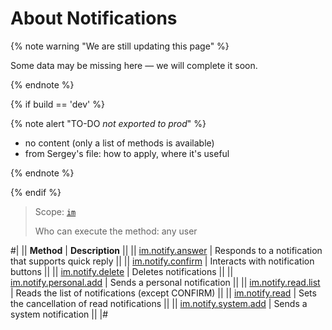 # About Notifications

{% note warning "We are still updating this page" %}

Some data may be missing here — we will complete it soon.

{% endnote %}

{% if build == 'dev' %}

{% note alert "TO-DO _not exported to prod_" %}

- no content (only a list of methods is available)
- from Sergey's file: how to apply, where it's useful

{% endnote %}

{% endif %}

> Scope: [`im`](../../scopes/permissions.md)
>
> Who can execute the method: any user

#|
|| **Method** | **Description** ||
|| [im.notify.answer](./im-notify-answer.md) | Responds to a notification that supports quick reply ||
|| [im.notify.confirm](./im-notify-confirm.md) | Interacts with notification buttons ||
|| [im.notify.delete](./im-notify-delete.md) | Deletes notifications ||
|| [im.notify.personal.add](./im-notify-personal-add.md) | Sends a personal notification ||
|| [im.notify.read.list](./im-notify-read-list.md) | Reads the list of notifications (except CONFIRM) ||
|| [im.notify.read](./im-notify-read.md) | Sets the cancellation of read notifications ||
|| [im.notify.system.add](./im-notify-system-add.md) | Sends a system notification ||
|#